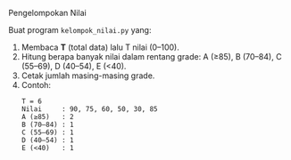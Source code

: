 Pengelompokan Nilai

Buat program `kelompok_nilai.py` yang:

1. Membaca **T** (total data) lalu T nilai (0–100).
2. Hitung berapa banyak nilai dalam rentang grade: A (≥85), B (70–84), C (55–69), D (40–54), E (<40).
3. Cetak jumlah masing-masing grade.
4. Contoh:
    ```log
    T = 6
    Nilai     : 90, 75, 60, 50, 30, 85
    A (≥85)   : 2
    B (70–84) : 1
    C (55–69) : 1
    D (40–54) : 1
    E (<40)   : 1
    ```
